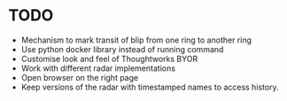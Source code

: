 TODO
====

- Mechanism to mark transit of blip from one ring to another ring
- Use python docker library instead of running command
- Customise look and feel of Thoughtworks BYOR
- Work with different radar implementations
- Open browser on the right page
- Keep versions of the radar with timestamped names to access history.
